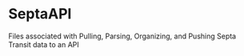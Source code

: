 # SeptaAPI
Files associated with Pulling, Parsing, Organizing, and Pushing Septa Transit data to an API
